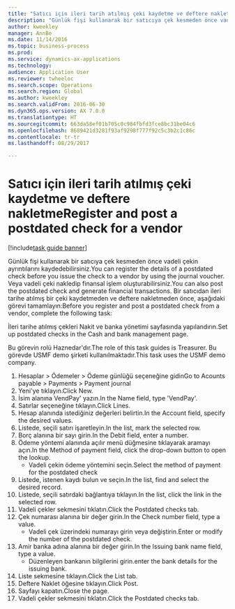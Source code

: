 ```yaml
--- 
title: "Satıcı için ileri tarih atılmış çeki kaydetme ve deftere nakletme"
description: "Günlük fişi kullanarak bir satıcıya çek kesmeden önce vadeli çekin ayrıntılarını kaydedebilirsiniz."
author: kweekley
manager: AnnBe
ms.date: 11/14/2016
ms.topic: business-process
ms.prod: 
ms.service: dynamics-ax-applications
ms.technology: 
audience: Application User
ms.reviewer: twheeloc
ms.search.scope: Operations
ms.search.region: Global
ms.author: kweekley
ms.search.validFrom: 2016-06-30
ms.dyn365.ops.version: AX 7.0.0
ms.translationtype: HT
ms.sourcegitcommit: 663da58ef01b705c0c984fbfd3fce8bc31be04c6
ms.openlocfilehash: 8689421d3281f93af9298f777f92c5c3b2c1c86c
ms.contentlocale: tr-tr
ms.lasthandoff: 08/29/2017

---
```

# <a name="register-and-post-a-postdated-check-for-a-vendor"></a><span data-ttu-id="6df28-103">Satıcı için ileri tarih atılmış çeki kaydetme ve deftere nakletme</span><span class="sxs-lookup"><span data-stu-id="6df28-103">Register and post a postdated check for a vendor</span></span>

[!include[task guide banner](../../includes/task-guide-banner.md)]

<span data-ttu-id="6df28-104">Günlük fişi kullanarak bir satıcıya çek kesmeden önce vadeli çekin ayrıntılarını kaydedebilirsiniz.</span><span class="sxs-lookup"><span data-stu-id="6df28-104">You can register the details of a postdated check before you issue the check to a vendor by using the journal voucher.</span></span> <span data-ttu-id="6df28-105">Veya vadeli çeki nakledip finansal işlem oluşturabilirsiniz.</span><span class="sxs-lookup"><span data-stu-id="6df28-105">You can also post the postdated check and generate financial transactions.</span></span> <span data-ttu-id="6df28-106">Bir satıcıdan ileri tarihe atılmış bir çeki kaydetmeden ve deftere nakletmeden önce, aşağıdaki görevi tamamlayın:</span><span class="sxs-lookup"><span data-stu-id="6df28-106">Before you register and post a postdated check from a vendor, complete the following task:</span></span> 

<span data-ttu-id="6df28-107">İleri tarihe atılmış çekleri Nakit ve banka yönetimi sayfasında yapılandırın.</span><span class="sxs-lookup"><span data-stu-id="6df28-107">Set up postdated checks in the Cash and bank management page.</span></span> 



<span data-ttu-id="6df28-108">Bu görevin rolü Haznedar'dır.</span><span class="sxs-lookup"><span data-stu-id="6df28-108">The role of this task guides is Treasurer.</span></span> <span data-ttu-id="6df28-109">Bu görevde USMF demo şirketi kullanılmaktadır.</span><span class="sxs-lookup"><span data-stu-id="6df28-109">This task uses the USMF demo company.</span></span>

1. <span data-ttu-id="6df28-110">Hesaplar > Ödemeler > Ödeme günlüğü seçeneğine gidin</span><span class="sxs-lookup"><span data-stu-id="6df28-110">Go to Acounts payable > Payments > Payment journal</span></span>
2. <span data-ttu-id="6df28-111">Yeni'ye tıklayın.</span><span class="sxs-lookup"><span data-stu-id="6df28-111">Click New.</span></span>
3. <span data-ttu-id="6df28-112">İsim alanına VendPay' yazın.</span><span class="sxs-lookup"><span data-stu-id="6df28-112">In the Name field, type 'VendPay'.</span></span>
4. <span data-ttu-id="6df28-113">Satırlar seçeneğine tıklayın.</span><span class="sxs-lookup"><span data-stu-id="6df28-113">Click Lines.</span></span>
5. <span data-ttu-id="6df28-114">Hesap alanında istediğiniz değerleri belirtin.</span><span class="sxs-lookup"><span data-stu-id="6df28-114">In the Account field, specify the desired values.</span></span>
6. <span data-ttu-id="6df28-115">Listede, seçili satırı işaretleyin.</span><span class="sxs-lookup"><span data-stu-id="6df28-115">In the list, mark the selected row.</span></span>
7. <span data-ttu-id="6df28-116">Borç alanına bir sayı girin.</span><span class="sxs-lookup"><span data-stu-id="6df28-116">In the Debit field, enter a number.</span></span>
8. <span data-ttu-id="6df28-117">Ödeme yöntemi alanında açılır menü düğmesine tıklayarak aramayı açın.</span><span class="sxs-lookup"><span data-stu-id="6df28-117">In the Method of payment field, click the drop-down button to open the lookup.</span></span>
    * <span data-ttu-id="6df28-118">Vadeli çekin ödeme yöntemini seçin.</span><span class="sxs-lookup"><span data-stu-id="6df28-118">Select the method of payment for the postdated check</span></span>  
9. <span data-ttu-id="6df28-119">Listede, istenen kaydı bulun ve seçin.</span><span class="sxs-lookup"><span data-stu-id="6df28-119">In the list, find and select the desired record.</span></span>
10. <span data-ttu-id="6df28-120">Listede, seçili satırdaki bağlantıya tıklayın.</span><span class="sxs-lookup"><span data-stu-id="6df28-120">In the list, click the link in the selected row.</span></span>
11. <span data-ttu-id="6df28-121">Vadeli çekler sekmesini tıklatın.</span><span class="sxs-lookup"><span data-stu-id="6df28-121">Click the Postdated checks tab.</span></span>
12. <span data-ttu-id="6df28-122">Çek numarası alanına bir değer girin.</span><span class="sxs-lookup"><span data-stu-id="6df28-122">In the Check number field, type a value.</span></span>
    * <span data-ttu-id="6df28-123">Vadeli çek üzerindeki numarayı girin veya değiştirin.</span><span class="sxs-lookup"><span data-stu-id="6df28-123">Enter or modify the number of the postdated check.</span></span>  
13. <span data-ttu-id="6df28-124">Amir banka adına alanına bir değer girin.</span><span class="sxs-lookup"><span data-stu-id="6df28-124">In the Issuing bank name field, type a value.</span></span>
    * <span data-ttu-id="6df28-125">Düzenleyen bankanın bilgilerini girin.</span><span class="sxs-lookup"><span data-stu-id="6df28-125">enter the bank details for the issuing bank.</span></span>  
14. <span data-ttu-id="6df28-126">Liste sekmesine tıklayın.</span><span class="sxs-lookup"><span data-stu-id="6df28-126">Click the List tab.</span></span>
15. <span data-ttu-id="6df28-127">Deftere Naklet öğesine tıklayın.</span><span class="sxs-lookup"><span data-stu-id="6df28-127">Click Post.</span></span>
16. <span data-ttu-id="6df28-128">Sayfayı kapatın.</span><span class="sxs-lookup"><span data-stu-id="6df28-128">Close the page.</span></span>
17. <span data-ttu-id="6df28-129">Vadeli çekler sekmesini tıklatın.</span><span class="sxs-lookup"><span data-stu-id="6df28-129">Click the Postdated checks tab.</span></span>



